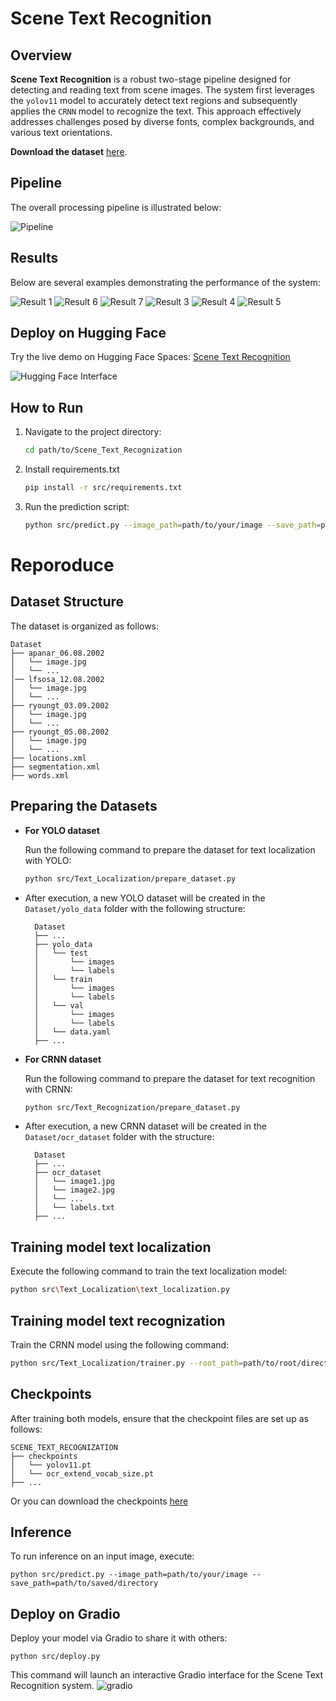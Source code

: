 # Scene Text Recognition

## Overview

**Scene Text Recognition** is a robust two-stage pipeline designed for detecting and reading text from scene images. The system first leverages the `yolov11` model to accurately detect text regions and subsequently applies the `CRNN` model to recognize the text. This approach effectively addresses challenges posed by diverse fonts, complex backgrounds, and various text orientations.

**Download the dataset** [here](https://drive.google.com/file/d/1kUy2tuH-kKBlFCNA0a9sqD2TG4uyvBnV/view).

## Pipeline
The overall processing pipeline is illustrated below:

![Pipeline](images/pipeline.png)

## Results

Below are several examples demonstrating the performance of the system:

![Result 1](images/result1.png)
![Result 6](images/result6.png)
![Result 7](images/result7.png)
![Result 3](images/result3.png)
![Result 4](images/result4.png)
![Result 5](images/result5.png)

## Deploy on Hugging Face
Try the live demo on Hugging Face Spaces: [Scene Text Recognition](https://huggingface.co/spaces/TungDuong/Scene_Text_Recognization)

![Hugging Face Interface](images/huggingface.png)

## How to Run
1. Navigate to the project directory:
   ```bash
   cd path/to/Scene_Text_Recognization
   ```

2. Install requirements.txt
    ```bash
    pip install -r src/requirements.txt
    ```

2. Run the prediction script:
    ```bash
    python src/predict.py --image_path=path/to/your/image --save_path=path/to/saved/directory
    ```

# Reporoduce
## Dataset Structure

The dataset is organized as follows:

    Dataset
    ├── apanar_06.08.2002
    │   └── image.jpg
    │   └── ...
    │── lfsosa_12.08.2002
    │   └── image.jpg
    │   └── ...
    ├── ryoungt_03.09.2002
    │   └── image.jpg
    │   └── ...
    ├── ryoungt_05.08.2002
    │   └── image.jpg
    │   └── ...
    ├── locations.xml
    ├── segmentation.xml
    ├── words.xml

## Preparing the Datasets
- **For YOLO dataset**

    Run the following command to prepare the dataset for text localization with YOLO:

    ```bash
    python src/Text_Localization/prepare_dataset.py
    ```
- After execution, a new YOLO dataset will be created in the `Dataset/yolo_data` folder with the following structure:

        Dataset
        ├── ...
        ├── yolo_data
        │   └── test
        │       └── images
        │       └── labels
        │   └── train
        │       └── images
        │       └── labels
        │   └── val
        │       └── images
        │       └── labels
        │   └── data.yaml
        ├── ...

- **For CRNN dataset**

    Run the following command to prepare the dataset for text recognition with CRNN:

    ```bash
    python src/Text_Recognization/prepare_dataset.py
    ```

- After execution, a new CRNN dataset will be created in the `Dataset/ocr_dataset` folder with the structure:

        Dataset
        ├── ...
        ├── ocr_dataset
        │   └── image1.jpg
        │   └── image2.jpg
        │   └── ...
        │   └── labels.txt
        ├── ...

## Training model text localization

Execute the following command to train the text localization model:

```bash
python src\Text_Localization\text_localization.py
```

## Training model text recognization

Train the CRNN model using the following command:

```bash
python src/Text_Localization/trainer.py --root_path=path/to/root/directory --save_path--path/to/save/weight
```
## Checkpoints
After training both models, ensure that the checkpoint files are set up as follows:

    SCENE_TEXT_RECOGNIZATION
    ├── checkpoints
    │   └── yolov11.pt
    │   └── ocr_extend_vocab_size.pt
    ├── ...

Or you can download the checkpoints [here](https://drive.google.com/drive/folders/1on3Oz8xQwIVNWkkpVsXz-ypDou93Gfh7?usp=sharing)

## Inference
To run inference on an input image, execute:

    python src/predict.py --image_path=path/to/your/image --save_path=path/to/saved/directory

## Deploy on Gradio
Deploy your model via Gradio to share it with others:

    python src/deploy.py

This command will launch an interactive Gradio interface for the Scene Text Recognition system.
![gradio](images/gradio.png)